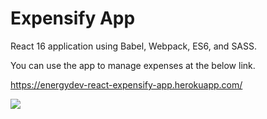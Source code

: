 # Expensify App

React 16 application using Babel, Webpack, ES6, and SASS. 

You can use the app to manage expenses at the below link.

https://energydev-react-expensify-app.herokuapp.com/

<img src="https://energydev.github.io/images/ReadMe/ExpensifyApp.JPG"/>